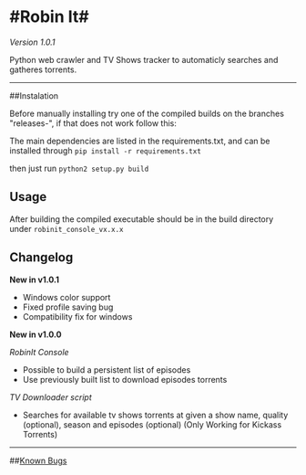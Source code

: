 #Robin It#
================================

*Version 1.0.1*

Python web crawler and TV Shows tracker to automaticly searches and gatheres torrents.

--------------------------------

##Instalation

Before manually installing try one of the compiled builds on the branches "releases-<arch>", if that does not work follow this:

The main dependencies are listed in the requirements.txt, and can be installed through `pip install -r requirements.txt`

then just run `python2 setup.py build`

## Usage

After building the compiled executable should be in the build directory under `robinit_console_vx.x.x`

## Changelog

**New in v1.0.1**

- Windows color support
- Fixed profile saving bug
- Compatibility fix for windows

**New in v1.0.0**

*RobinIt Console*

- Possible to build a persistent list of episodes
- Use previously built list to download episodes torrents

*TV Downloader script*

- Searches for available tv shows torrents at given a show name, quality (optional), season and episodes (optional) (Only Working for Kickass Torrents)

--------------------------------

##[Known Bugs](https://github.com/3ximus/robin-it-console/labels/bug)
